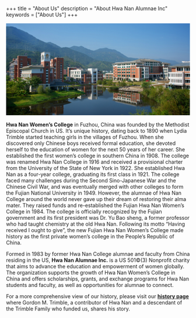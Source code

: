 +++
title = "About Us"
description = "About Hwa Nan Alumnae Inc"
keywords = ["About Us"]
+++


![campus_img_1](campus_1.jpg)


**Hwa Nan Women’s College** in Fuzhou, China was founded by the Methodist Episcopal Church in US. It’s unique history, dating back to 1890 when Lydia Trimble started teaching girls in the villages of Fuzhou. When she discovered only Chinese boys received formal education, she devoted herself to the education of women for the next 50 years of her career. She established the first women’s college in southern China in 1908. The college was renamed Hwa Nan College in 1916 and received a provisional charter from the University of the State of New York in 1922. She established Hwa Nan as a four-year college, graduating its first class in 1921. The college faced many challenges during the Second Sino-Japanese War and the Chinese Civil War, and was eventually merged with other colleges to form the Fujian National University in 1949. However, the alumnae of Hwa Nan College around the world never gave up their dream of restoring their alma mater. They raised funds and re-established the Fujian Hwa Nan Women’s College in 1984. The college is officially recognized by the Fujian government and its first president was Dr. Yu Bao sheng, a former professor who had taught chemistry at the old Hwa Nan. Following its motto “Having received I ought to give”, the new Fujian Hwa Nan Women’s College made history as the first private women’s college in the People’s Republic of China.


Formed in 1983 by former Hwa Nan College alumnae and faculty from China residing in the US, **Hwa Nan Alumnae Inc.** is a US 501©(3) Nonprofit charity that aims to advance the education and empowerment of women globally. The organization supports the growth of Hwa Nan Women’s College in China and offers scholarships, grants, and exchange programs for Hwa Nan students and faculty, as well as opportunities for alumnae to connect.


For a more comprehensive view of our history, please visit our [**history page**](/history/) where Gordon M. Trimble, a contributor of Hwa Nan and a descendant of the Trimble Family who funded us, shares his story.

